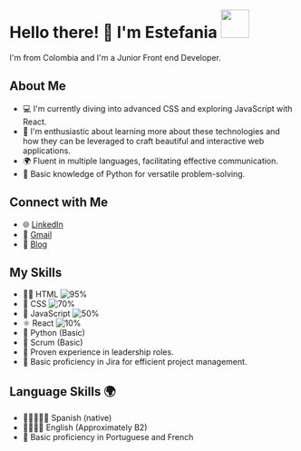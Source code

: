 # Hello there! 👋 I'm Estefania <img src="https://usagif.com/wp-content/uploads/gifs/dancing-cat-26.gif.webp" width="50">

I'm from Colombia and I'm a Junior Front end Developer.

## About Me
- 💻 I'm currently diving into advanced CSS and exploring JavaScript with React.
- 🌱 I'm enthusiastic about learning more about these technologies and how they can be leveraged to craft beautiful and interactive web applications.
- 🌍 Fluent in multiple languages, facilitating effective communication.
- 🐍 Basic knowledge of Python for versatile problem-solving.

## Connect with Me
- 🌐 [LinkedIn](https://www.linkedin.com/in/estefaniasalcedocamacho/) 
- 📧 [Gmail](mailto:stefa.dtbu@gmail.com)
- 📝 [Blog](https://www.notion.so/becomethatcodegirl/e0d3802592444bebbf1d455678232b40?v=967a65e5aa25484a82533e93e59811ad)

## My Skills
- 👩‍💻 HTML ![95%](https://progress-bar.dev/95)
- 🎨 CSS ![70%](https://progress-bar.dev/70)
- 🚀 JavaScript ![50%](https://progress-bar.dev/50)
- ⚛️ React ![10%](https://progress-bar.dev/10)
- 🐍 Python (Basic)
- 🔄 Scrum (Basic)
- 🤝 Proven experience in leadership roles.
- 🎯 Basic proficiency in Jira for efficient project management.

## Language Skills 🌍
- 🌟🌟🌟🌟🌟 Spanish (native) 
- 🌟🌟🌟🌟 English (Approximately B2) 
- 🌟 Basic proficiency in Portuguese and French


